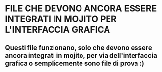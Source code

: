 # FILE CHE DEVONO ANCORA ESSERE INTEGRATI IN MOJITO PER L'INTERFACCIA GRAFICA
## Questi file funzionano, solo che devono essere ancora integrati in mojito, per via dell'interfaccia grafica o semplicemente sono file di prova :)

